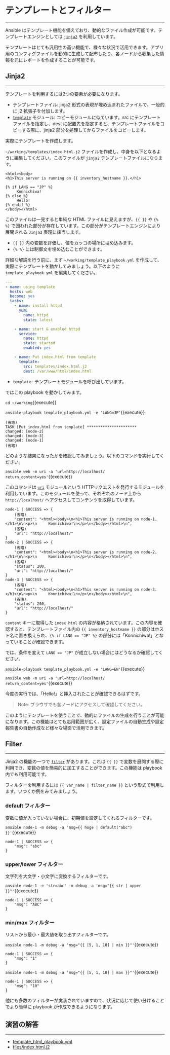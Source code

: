 # テンプレートとフィルター
---
Ansible はテンプレート機能を備えており、動的なファイル作成が可能です。テンプレートエンジンとしては [`jinja2`](https://palletsprojects.com/p/jinja/) を利用しています。

テンプレートはとても汎用性の高い機能で、様々な状況で活用できます。アプリ用のコンフィグファイルを動的に生成して配布したり、各ノードから収集した情報を元にレポートを作成することが可能です。

## Jinja2 
---
テンプレートを利用するには2つの要素が必要になります。

- テンプレートファイル: jinja2 形式の表現が埋め込まれたファイルで、一般的に j2 拡張子を付加します。
- [`template`](https://docs.ansible.com/ansible/latest/collections/ansible/builtin/template_module.html) モジュール: コピーモジュールに似ています。src にテンプレートファイルを指定し、dest に配置先を指定すると、テンプレートファイルをコピーする際に、jinja2 部分を処理してからファイルをコピーします。

実際にテンプレートを作成します。

`~/working/templates/index.html.j2` ファイルを作成し、中身を以下となるように編集してください。このファイルが `jinja2` テンプレートファイルになります。

```jinja2
<html><body>
<h1>This server is running on {{ inventory_hostname }}.</h1>

{% if LANG == "JP" %}
     Konnichiwa!
{% else %}
     Hello!
{% endif %}
</body></html>
```

このファイルは一見すると単純な HTML ファイルに見えますが、`{{ }}` や `{% %}` で囲われた部分が存在しています。この部分がテンプレートエンジンにより展開される `Jinja2` 表現に該当します。

- `{{ }}` 内の変数を評価し、値をカッコの場所に埋め込みます。
- `{% %}` には制御文を埋め込むことができます。

詳細な解説を行う前に、まず `~/working/template_playbook.yml` を作成して、実際にテンプレートを動かしてみましょう。以下のように `template_playbook.yml` を編集してください。

```yaml
---
- name: using template
  hosts: web
  become: yes
  tasks:
    - name: install httpd
      yum:
        name: httpd
        state: latest

    - name: start & enabled httpd
      service:
        name: httpd
        state: started
        enabled: yes

    - name: Put index.html from template
      template:
        src: templates/index.html.j2
        dest: /var/www/html/index.html
```

- `template:` テンプレートモジュールを呼び出しています。

ではこの playbook を動かしてみます。

`cd ~/working`{{execute}}

`ansible-playbook template_playbook.yml -e 'LANG=JP'`{{execute}}

```text
(省略)
TASK [Put index.html from template] **********************
changed: [node-2]
changed: [node-3]
changed: [node-1]
(省略)
```

どのような結果になったかを確認してみましょう。以下のコマンドを実行してください。

`ansible web -m uri -a 'url=http://localhost/ return_content=yes'`{{execute}}

このコマンドは [`uri`](https://docs.ansible.com/ansible/latest/modules/uri_module.html) モジュールという HTTPリクエストを発行するモジュールを利用しています。このモジュールを使って、それぞれのノード上から `http://localhost/` へアクセスしてコンテンツを取得しています。

```text
node-1 | SUCCESS => {
    (省略)
    "content": "<html><body>\n<h1>This server is running on node-1.</h1>\n\n<p>\n     Konnichiwa!\n</p>\n</body></html>\n",
    (省略)
    "url": "http://localhost/"
}
node-2 | SUCCESS => {
    (省略)
    "content": "<html><body>\n<h1>This server is running on node-2.</h1>\n\n<p>\n     Konnichiwa!\n</p>\n</body></html>\n",
    (省略)
    "status": 200,
    "url": "http://localhost/"
}
node-3 | SUCCESS => {
    (省略)
    "content": "<html><body>\n<h1>This server is running on node-3.</h1>\n\n<p>\n     Konnichiwa!\n</p>\n</body></html>\n",
    (省略)
    "status": 200,
    "url": "http://localhost/"
}
```

`content` キーに取得した `index.html` の内容が格納されています。この内容を確認すると、テンプレートファイル内の `{{ inventory_hostname }}` の部分はホスト名に置き換えられ、`{% if LANG == "JP" %}` の部分には「Konnichiwa!」となっていることが確認できます。

では、条件を変えて `LANG == "JP"` が成立しない場合にはどうなるか確認してください。

`ansible-playbook template_playbook.yml -e 'LANG=EN'`{{execute}}

`ansible web -m uri -a 'url=http://localhost/ return_content=yes'`{{execute}}

今度の実行では、「Hello!」と挿入されたことが確認できるはずです。

> Note: ブラウザでも各ノードにアクセスして確認してください。

このようにテンプレートを使うことで、動的にファイルの生成を行うことが可能になります。この機能はとても応用範囲が広く、設定ファイルの自動生成や設定報告書の自動作成など様々な場面で活用できます。


## Filter
---
Jinja2 の機能の一つで [`filter`](https://docs.ansible.com/ansible/latest/user_guide/playbooks_filters.html) があります。これは `{{ }}` で変数を展開する際に利用でき、変数の値を簡易的に加工することができます。この機能は playbook 内でも利用可能です。

フィルターを利用するには `{{ var_name | filter_name }}` という形式で利用します。いつくか例をみてみましょう。


### default フィルター

変数に値が入っていない場合に、初期値を設定してくれるフィルターです。

`ansible node-1 -m debug -a 'msg={{ hoge | default("abc") }}'`{{execute}}

```text
node-1 | SUCCESS => {
    "msg": "abc"
}
```

### upper/lower フィルター

文字列を大文字・小文字に変換するフィルターです。

`ansible node-1 -e 'str=abc' -m debug -a 'msg="{{ str | upper }}"'`{{execute}}

```text
node-1 | SUCCESS => {
    "msg": "ABC"
}
```

### min/max フィルター

リストから最小・最大値を取り出すフィルターです。

`ansible node-1 -m debug -a 'msg="{{ [5, 1, 10] | min }}"'`{{execute}}

```text
node-1 | SUCCESS => {
    "msg": "1"
}
```

`ansible node-1 -m debug -a 'msg="{{ [5, 1, 10] | max }}"'`{{execute}}

```text
node-1 | SUCCESS => {
    "msg": "10"
}
```

他にも多数のフィルターが実装されていますので、状況に応じて使い分けることでより簡単に playbook が作成できるようになります。

## 演習の解答
---
- [template\_html\_playbook.yml](https://github.com/irixjp/katacoda-scenarios/blob/master/materials/solutions/block_playbook.yml)
- [files/index.html.j2](https://github.com/irixjp/katacoda-scenarios/blob/master/materials/solutions/templates/index.html.j2)
